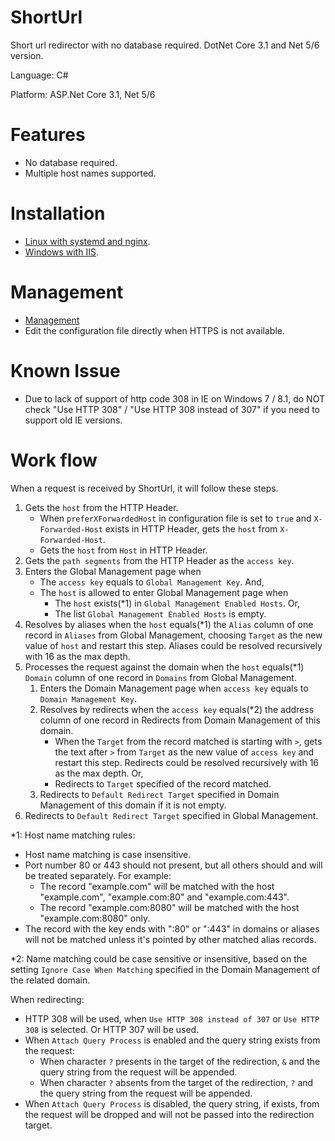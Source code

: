 # ShortUrl
Short url redirector with no database required. DotNet Core 3.1 and Net 5/6 version.

Language: C#

Platform: ASP.Net Core 3.1, Net 5/6

# Features

- No database required.
- Multiple host names supported.

# Installation

* [Linux with systemd and nginx](deployment/Linux).
* [Windows with IIS](deployment/Windows).

# Management

* [Management](management)
* Edit the configuration file directly when HTTPS is not available.

# Known Issue
* Due to lack of support of http code 308 in IE on Windows 7 / 8.1, do NOT check "Use HTTP 308" / "Use HTTP 308 instead of 307" if you need to support old IE versions.

# Work flow
When a request is received by ShortUrl, it will follow these steps.

1. Gets the ```host``` from the HTTP Header.
   - When ```preferXForwardedHost``` in configuration file is set to ```true``` and ```X-Forwarded-Host``` exists in HTTP Header, gets the ```host``` from ```X-Forwarded-Host```.
   - Gets the ```host``` from ```Host``` in HTTP Header.
2. Gets the ```path segments``` from the HTTP Header as the ```access key```.
3. Enters the Global Management page when
   - The ```access key``` equals to ```Global Management Key```. And,
   - The ```host``` is allowed to enter Global Management page when
     - The ```host``` exists(*1) in ```Global Management Enabled Hosts```. Or,
     - The list ```Global Management Enabled Hosts``` is empty.
4. Resolves by aliases when the ```host``` equals(*1) the ```Alias``` column of one record in ```Aliases``` from Global Management, choosing ```Target``` as the new value of ```host``` and restart this step. Aliases could be resolved recursively with 16 as the max depth.
5. Processes the request against the domain when the ```host``` equals(*1) ```Domain``` column of one record in ```Domains``` from Global Management.
   1. Enters the Domain Management page when ```access key``` equals to ```Domain Management Key```.
   2. Resolves by redirects when the ```access key``` equals(*2) the address column of one record in Redirects from Domain Management of this domain.
      - When the ```Target``` from the record matched is starting with ```>```, gets the text after ```>``` from ```Target``` as the new value of ```access key``` and restart this step. Redirects could be resolved recursively with 16 as the max depth. Or,
      - Redirects to ```Target``` specified of the record matched.
   3. Redirects to ```Default Redirect Target``` specified in Domain Management of this domain if it is not empty.
6. Redirects to ```Default Redirect Target``` specified in Global Management.

*1: Host name matching rules:
- Host name matching is case insensitive.
- Port number 80 or 443 should not present, but all others should and will be treated separately. For example:
  - The record "example.com" will be matched with the host "example.com", "example.com:80" and "example.com:443".
  - The record "example.com:8080" will be matched with the host "example.com:8080" only.
- The record with the key ends with ":80" or ":443" in domains or aliases will not be matched unless it's pointed by other matched alias records.

*2: Name matching could be case sensitive or insensitive, based on the setting ```Ignore Case When Matching``` specified in the Domain Management of the related domain.

When redirecting:
- HTTP 308 will be used, when ```Use HTTP 308 instead of 307``` or ```Use HTTP 308``` is selected. Or HTTP 307 will be used.
- When ```Attach Query Process``` is enabled and the query string exists from the request:
  - When character ```?``` presents in the target of the redirection, ```&``` and the query string from the request will be appended.
  - When character ```?``` absents from the target of the redirection, ```?``` and the query string from the request will be appended.
- When ```Attach Query Process``` is disabled, the query string, if exists, from the request will be dropped and will not be passed into the redirection target.
